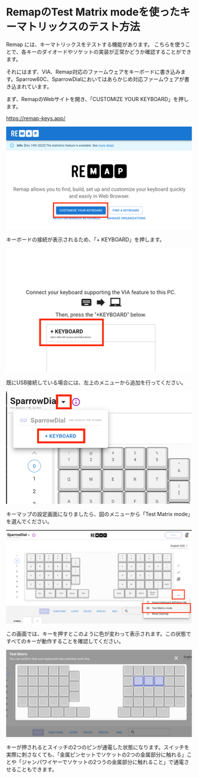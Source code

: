 # RemapのTest Matrix modeを使ったキーマトリックスのテスト方法

Remap には、キーマトリックスをテストする機能があります。
こちらを使うことで、各キーのダイオードやソケットの実装が正常かどうか確認することができます。

それにはまず、VIA、Remap対応のファームウェアをキーボードに書き込みます。Sparrow60C、SparrowDialにおいてはあらかじめ対応ファームウェアが書き込まれています。

まず、RemapのWebサイトを開き、「CUSTOMIZE YOUR KEYBOARD」を押します。

https://remap-keys.app/

![](./img/common/remap_top.png)

キーボードの接続が表示されるため、「+ KEYBOARD」を押します。

![](./img/common/remap_configure_top.png)

既にUSB接続している場合には、左上のメニューから追加を行ってください。

![](./img/common/remap_add_connected_keyboard.png)

キーマップの設定画面になりましたら、図のメニューから「Test Matrix mode」を選んでください。

![](./img/common/remap_open_test_matrix.png)

この画面では、キーを押すとこのように色が変わって表示されます。この状態ですべてのキーが動作することを確認してください。

![](./img/common/remap_test_matrix.png)

キーが押されるとスイッチの2つのピンが通電した状態になります。スイッチを実際に刺さなくても、「金属ピンセットでソケットの2つの金属部分に触れる」ことや「ジャンパワイヤーでソケットの2つうの金属部分に触れること」で通電させることもできます。
